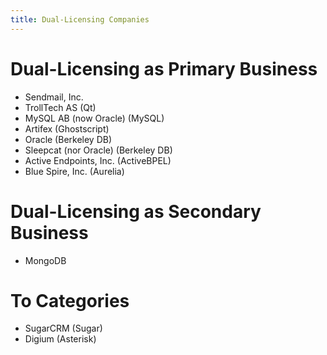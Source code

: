 ```yaml
---
title: Dual-Licensing Companies
---
```


# Dual-Licensing as Primary Business
- Sendmail, Inc.
- TrollTech AS (Qt)
- MySQL AB (now Oracle) (MySQL)
- Artifex (Ghostscript)
- Oracle (Berkeley DB)
- Sleepcat (nor Oracle) (Berkeley DB)
- Active Endpoints, Inc. (ActiveBPEL)
- Blue Spire, Inc. (Aurelia)

# Dual-Licensing as Secondary Business
- MongoDB

# To Categories
- SugarCRM (Sugar)
- Digium (Asterisk)
